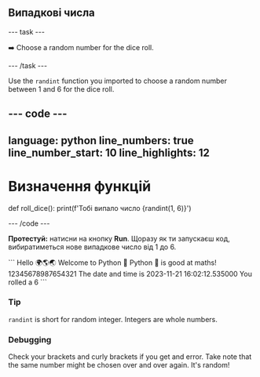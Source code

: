 <h2 class="c-project-heading--task">Випадкові числа</h2>

\--- task ---

➡️ Choose a random number for the dice roll.

\--- /task ---

Use the `randint` function you imported to choose a random number between 1 and 6 for the dice roll.

## --- code ---

language: python
line_numbers: true
line_number_start: 10
line_highlights: 12
--------------------------------------------------------

# Визначення функцій

def roll_dice():
print(f'Тобі випало число {randint(1, 6)}')

\--- /code ---

**Протестуй:** натисни на кнопку **Run**.
Щоразу як ти запускаєш код, вибиратиметься нове випадкове число від 1 до 6.

<div class="c-project-output">
```
Hello 🌍🌎🌏
Welcome to Python 🐍
Python 🐍 is good at maths!
12345678987654321
The date and time is 2023-11-21 16:02:12.535000
You rolled a 6
```
</div>

<div class="c-project-callout c-project-callout--tip">

### Tip

`randint` is short for random integer. Integers are whole numbers.

</div>

<div class="c-project-callout c-project-callout--debug">

### Debugging

Check your brackets and curly brackets if you get and error. Take note that the same number might be chosen over and over again. It's random!

</div>
